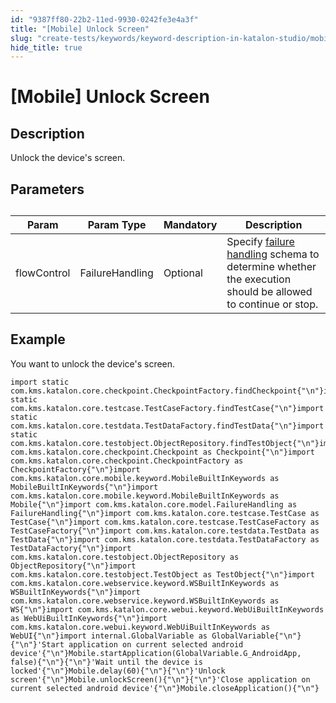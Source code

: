 ```yaml
---
id: "9387ff80-22b2-11ed-9930-0242fe3e4a3f"
title: "[Mobile] Unlock Screen"
slug: "create-tests/keywords/keyword-description-in-katalon-studio/mobile-keywords/mobile-unlock-screen"
hide_title: true
---
```


# <a id="id_0" class="anchor_top_offset"/><a id="ariaid-title1" class="anchor_top_offset"/>[Mobile] Unlock Screen


## <a id="id_0__id_1" class="anchor_top_offset"/>Description  

              
<p xmlns="http://www.w3.org/1999/xhtml" className="p">Unlock the device's screen.</p> 
      

## <a id="id_0__id_2" class="anchor_top_offset"/>Parameters  

              
<table xmlns="http://www.w3.org/1999/xhtml" className="table anchor_top_offset" id="id_0__3fe319fa-c1a9-4e9c-bffb-b52cba53f8d3"><caption /><thead className="thead"><tr className><th className="entry anchor_top_offset" id="id_0__3fe319fa-c1a9-4e9c-bffb-b52cba53f8d3__entry__1">Param</th><th className="entry anchor_top_offset" id="id_0__3fe319fa-c1a9-4e9c-bffb-b52cba53f8d3__entry__2">Param Type</th><th className="entry anchor_top_offset" id="id_0__3fe319fa-c1a9-4e9c-bffb-b52cba53f8d3__entry__3">Mandatory</th><th className="entry anchor_top_offset" id="id_0__3fe319fa-c1a9-4e9c-bffb-b52cba53f8d3__entry__4">Description</th></tr></thead><tbody className="tbody"><tr className><td className="entry" headers="id_0__3fe319fa-c1a9-4e9c-bffb-b52cba53f8d3__entry__1 id_0__3fe319fa-c1a9-4e9c-bffb-b52cba53f8d3__entry__2 id_0__3fe319fa-c1a9-4e9c-bffb-b52cba53f8d3__entry__3 id_0__3fe319fa-c1a9-4e9c-bffb-b52cba53f8d3__entry__4 ">flowControl</td><td className="entry" headers="id_0__3fe319fa-c1a9-4e9c-bffb-b52cba53f8d3__entry__1 id_0__3fe319fa-c1a9-4e9c-bffb-b52cba53f8d3__entry__2 id_0__3fe319fa-c1a9-4e9c-bffb-b52cba53f8d3__entry__3 id_0__3fe319fa-c1a9-4e9c-bffb-b52cba53f8d3__entry__4 ">FailureHandling</td><td className="entry" headers="id_0__3fe319fa-c1a9-4e9c-bffb-b52cba53f8d3__entry__1 id_0__3fe319fa-c1a9-4e9c-bffb-b52cba53f8d3__entry__2 id_0__3fe319fa-c1a9-4e9c-bffb-b52cba53f8d3__entry__3 id_0__3fe319fa-c1a9-4e9c-bffb-b52cba53f8d3__entry__4 ">Optional</td><td className="entry" headers="id_0__3fe319fa-c1a9-4e9c-bffb-b52cba53f8d3__entry__1 id_0__3fe319fa-c1a9-4e9c-bffb-b52cba53f8d3__entry__2 id_0__3fe319fa-c1a9-4e9c-bffb-b52cba53f8d3__entry__3 id_0__3fe319fa-c1a9-4e9c-bffb-b52cba53f8d3__entry__4 ">Specify <a className="xref" href="/docs/maintain/configure-failure-handling-settings-in-katalon-studio">failure handling</a> schema to         determine whether the execution should be allowed to continue or         stop.</td></tr></tbody></table> 
      

## <a id="id_0__id_3" class="anchor_top_offset"/>Example 

              
<p xmlns="http://www.w3.org/1999/xhtml" className="p">You want to unlock the device's screen.</p> 
              
<pre xmlns="http://www.w3.org/1999/xhtml" className="pre codeblock"><code>import static com.kms.katalon.core.checkpoint.CheckpointFactory.findCheckpoint{"\n"}import static com.kms.katalon.core.testcase.TestCaseFactory.findTestCase{"\n"}import static com.kms.katalon.core.testdata.TestDataFactory.findTestData{"\n"}import static com.kms.katalon.core.testobject.ObjectRepository.findTestObject{"\n"}import com.kms.katalon.core.checkpoint.Checkpoint as Checkpoint{"\n"}import com.kms.katalon.core.checkpoint.CheckpointFactory as CheckpointFactory{"\n"}import com.kms.katalon.core.mobile.keyword.MobileBuiltInKeywords as MobileBuiltInKeywords{"\n"}import com.kms.katalon.core.mobile.keyword.MobileBuiltInKeywords as Mobile{"\n"}import com.kms.katalon.core.model.FailureHandling as FailureHandling{"\n"}import com.kms.katalon.core.testcase.TestCase as TestCase{"\n"}import com.kms.katalon.core.testcase.TestCaseFactory as TestCaseFactory{"\n"}import com.kms.katalon.core.testdata.TestData as TestData{"\n"}import com.kms.katalon.core.testdata.TestDataFactory as TestDataFactory{"\n"}import com.kms.katalon.core.testobject.ObjectRepository as ObjectRepository{"\n"}import com.kms.katalon.core.testobject.TestObject as TestObject{"\n"}import com.kms.katalon.core.webservice.keyword.WSBuiltInKeywords as WSBuiltInKeywords{"\n"}import com.kms.katalon.core.webservice.keyword.WSBuiltInKeywords as WS{"\n"}import com.kms.katalon.core.webui.keyword.WebUiBuiltInKeywords as WebUiBuiltInKeywords{"\n"}import com.kms.katalon.core.webui.keyword.WebUiBuiltInKeywords as WebUI{"\n"}import internal.GlobalVariable as GlobalVariable{"\n"}{"\n"}'Start application on current selected android device'{"\n"}Mobile.startApplication(GlobalVariable.G_AndroidApp, false){"\n"}{"\n"}'Wait until the device is locked'{"\n"}Mobile.delay(60){"\n"}{"\n"}'Unlock screen'{"\n"}Mobile.unlockScreen(){"\n"}{"\n"}'Close application on current selected android device'{"\n"}Mobile.closeApplication(){"\n"}</code></pre> 
            
